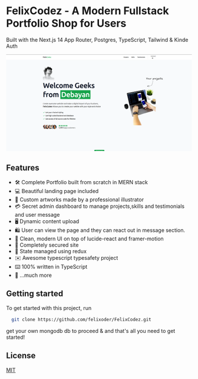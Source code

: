 # FelixCodez - A Modern Fullstack Portfolio Shop for Users

Built with the Next.js 14 App Router, Postgres, TypeScript, Tailwind & Kinde Auth

![Project Image](https://github.com/felixoder/FelixCodez/blob/master/client/public/banner-me.png)

## Features

- 🛠️ Complete Portfolio built from scratch in MERN stack
- 💻 Beautiful landing page included
- 🎨 Custom artworks made by a professional illustrator
- 💳 Secret admin dashboard to manage projects,skills and testimonials and user message
- 🖥️ Dynamic content upload
- 🛍️ User can view the page and they can react out in message section.
- 🌟 Clean, modern UI on top of lucide-react and framer-motion
- 🛒 Completely secured site
- 🔑 State managed using redux
- ✉️ Awesome typescript typesafety project
- ⌨️ 100% written in TypeScript
- 🎁 ...much more

## Getting started

To get started with this project, run

```bash
  git clone https://github.com/felixoder/FelixCodez.git
```
get your own mongodb db to proceed  & and that's all you need to get started!



## License

[MIT](https://choosealicense.com/licenses/mit/)
